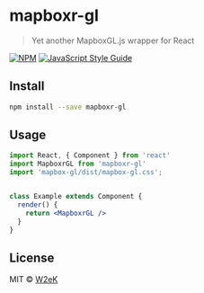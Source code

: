 # mapboxr-gl

> Yet another MapboxGL.js wrapper for React

[![NPM](https://img.shields.io/npm/v/mapboxr-gl.svg)](https://www.npmjs.com/package/mapboxr-gl) [![JavaScript Style Guide](https://img.shields.io/badge/code_style-standard-brightgreen.svg)](https://standardjs.com)

## Install

```bash
npm install --save mapboxr-gl
```

## Usage

```jsx
import React, { Component } from 'react'
import MapboxrGL from 'mapboxr-gl'
import 'mapbox-gl/dist/mapbox-gl.css';


class Example extends Component {
  render() {
    return <MapboxrGL />
  }
}
```

## License

MIT © [W2eK](https://github.com/W2eK)
